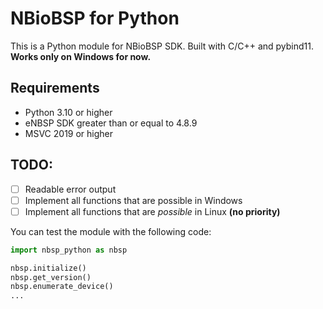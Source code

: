 # NBioBSP for Python
This is a Python module for NBioBSP SDK. Built with C/C++ and pybind11.  
**Works only on Windows for now.**

## Requirements
- Python 3.10 or higher 
- eNBSP SDK greater than or equal to 4.8.9
- MSVC 2019 or higher

## TODO:
- [ ] Readable error output
- [ ] Implement all functions that are possible in Windows
- [ ] Implement all functions that are *possible* in Linux **(no priority)** 

You can test the module with the following code:
```python
import nbsp_python as nbsp

nbsp.initialize()
nbsp.get_version()
nbsp.enumerate_device()
...
```
